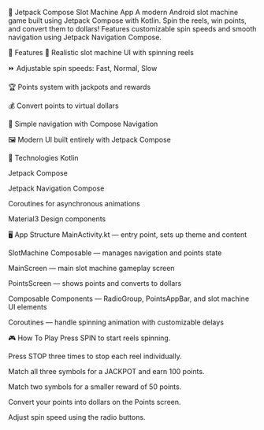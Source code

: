 🎰 Jetpack Compose Slot Machine App
A modern Android slot machine game built using Jetpack Compose with Kotlin. Spin the reels, win points, and convert them to dollars! Features customizable spin speeds and smooth navigation using Jetpack Navigation Compose.

🚀 Features
🎯 Realistic slot machine UI with spinning reels

⏩ Adjustable spin speeds: Fast, Normal, Slow

🏆 Points system with jackpots and rewards

💰 Convert points to virtual dollars

🧭 Simple navigation with Compose Navigation

🖼️ Modern UI built entirely with Jetpack Compose

🧱 Technologies
Kotlin

Jetpack Compose

Jetpack Navigation Compose

Coroutines for asynchronous animations

Material3 Design components

🖥 App Structure
MainActivity.kt — entry point, sets up theme and content

SlotMachine Composable — manages navigation and points state

MainScreen — main slot machine gameplay screen

PointsScreen — shows points and converts to dollars

Composable Components — RadioGroup, PointsAppBar, and slot machine UI elements

Coroutines — handle spinning animation with customizable delays

🎮 How To Play
Press SPIN to start reels spinning.

Press STOP three times to stop each reel individually.

Match all three symbols for a JACKPOT and earn 100 points.

Match two symbols for a smaller reward of 50 points.

Convert your points into dollars on the Points screen.

Adjust spin speed using the radio buttons.

